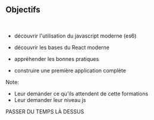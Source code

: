 ## Objectifs

<br/>

- découvrir l'utilisation du javascript moderne (es6)

- découvrir les bases du React moderne

- appréhender les bonnes pratiques

- construire une première application complète

Note:

- Leur demander ce qu'ils attendent de cette formations
- Leur demander leur niveau js

PASSER DU TEMPS LÀ DESSUS
